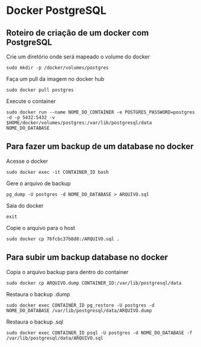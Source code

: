 # Docker PostgreSQL

## Roteiro de criação de um docker com PostgreSQL 

Crie um diretório onde será mapeado o volume do docker

```sudo mkdir -p /docker/volumes/postgres```

Faça um pull da imagem no docker hub

```sudo docker pull postgres```

Execute o container

```sudo docker run --name NOME_DO_CONTAINER -e POSTGRES_PASSWORD=postgres -d -p 5432:5432 -v $HOME/docker/volumes/postgres:/var/lib/postgresql/data NOME_DO_DATABASE```

## Para fazer um backup de um database no docker

Acesse o docker 

```sudo docker exec -it CONTAINER_ID bash```

Gere o arquivo de backup

```pg_dump -U postgres -d NOME_DO_DATABASE > ARQUIVO.sql```

Saia do docker

```exit```

Copie o arquivo para o host

```sudo docker cp 76fcbc37b8d8:/ARQUIVO.sql .```

## Para subir um backup database no docker

Copia o arquivo backup para dentro do container

```sudo docker cp ARQUIVO.dump CONTAINER_ID:/var/lib/postgresql/data```

Restaura o backup .dump

```sudo docker exec CONTAINER_ID pg_restore -U postgres -d NOME_DO_DATABASE /var/lib/postgresql/data/ARQUIVO.dump```

Restaura o backup .sql

```sudo docker exec CONTAINER_ID psql -U postgres -d NOME_DO_DATABASE -f /var/lib/postgresql/data/ARQUIVO.sql```
